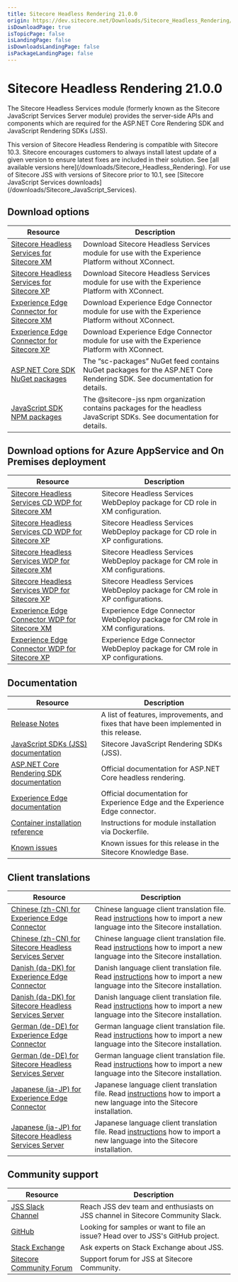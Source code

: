 ```yaml
---
title: Sitecore Headless Rendering 21.0.0
origin: https://dev.sitecore.net/Downloads/Sitecore_Headless_Rendering/21x/Sitecore_Headless_Rendering_2100
isDownloadPage: true
isTopicPage: false
isLandingPage: false
isDownloadsLandingPage: false
isPackageLandingPage: false
---
```


# Sitecore Headless Rendering 21.0.0

The Sitecore Headless Services module (formerly known as the Sitecore JavaScript Services Server module) provides the server-side APIs and components which are required for the ASP.NET Core Rendering SDK and JavaScript Rendering SDKs (JSS).

  <Alert variant='warning' mb={4}>
    <AlertIcon />
    This version of Sitecore Headless Rendering is compatible with Sitecore 10.3.
  </Alert>
  
  <Alert variant='warning' mb={4}>
    <AlertIcon />
    Sitecore encourages customers to always install latest update of a given version to ensure latest fixes are included in their solution. See [all available versions here](/downloads/Sitecore_Headless_Rendering).
  </Alert>
  
  <Alert variant='warning' mb={4}>
    <AlertIcon />
    For use of Sitecore JSS with versions of Sitecore prior to 10.1, see [Sitecore JavaScript Services downloads](/downloads/Sitecore_JavaScript_Services).
  </Alert>
  

## Download options

 | Resource | Description |
 | --- | --- |
 | [Sitecore Headless Services for Sitecore XM](https://scdp.blob.core.windows.net/downloads/Sitecore%20Headless%20Rendering/21x/Sitecore%20Headless%20Rendering%202100/Secure/Sitecore%20Headless%20Services%20Server%20XM%2021.0.583.zip) | Download Sitecore Headless Services module for use with the Experience Platform without XConnect. |
 | [Sitecore Headless Services for Sitecore XP](https://scdp.blob.core.windows.net/downloads/Sitecore%20Headless%20Rendering/21x/Sitecore%20Headless%20Rendering%202100/Secure/Sitecore%20Headless%20Services%20Server%20XP%2021.0.583.zip) | Download Sitecore Headless Services module for use with the Experience Platform with XConnect. |
 | [Experience Edge Connector for Sitecore XM](https://scdp.blob.core.windows.net/downloads/Sitecore%20Headless%20Rendering/21x/Sitecore%20Headless%20Rendering%202100/Secure/Sitecore%20ExperienceEdge%20Connector%20for%20Sitecore%2010.3.0%20XM%2021.0.0%20rev.%200164.zip) | Download Experience Edge Connector module for use with the Experience Platform without XConnect. |
 | [Experience Edge Connector for Sitecore XP](https://scdp.blob.core.windows.net/downloads/Sitecore%20Headless%20Rendering/21x/Sitecore%20Headless%20Rendering%202100/Secure/Sitecore%20ExperienceEdge%20Connector%20for%20Sitecore%2010.3.0%20XP%2021.0.0%20rev.%200164.zip) | Download Experience Edge Connector module for use with the Experience Platform with XConnect. |
 | [ASP.NET Core SDK NuGet packages](https://sitecore.myget.org/feed/sc-packages/package/nuget/Sitecore.AspNet.RenderingEngine) | The “sc-packages” NuGet feed contains NuGet packages for the ASP.NET Core Rendering SDK. See documentation for details. |
 | [JavaScript SDK NPM packages](https://www.npmjs.com/org/sitecore-jss) | The @sitecore-jss npm organization contains packages for the headless JavaScript SDKs. See documentation for details. |

## Download options for Azure AppService and On Premises deployment

 | Resource | Description |
 | --- | --- |
 | [Sitecore Headless Services CD WDP for Sitecore XM](https://scdp.blob.core.windows.net/downloads/Sitecore%20Headless%20Rendering/21x/Sitecore%20Headless%20Rendering%202100/Secure/Sitecore%20Headless%20Services%20Server%20XM%20CD%2021.0.583.scwdp.zip) | Sitecore Headless Services WebDeploy package for CD role in XM configuration. |
 | [Sitecore Headless Services CD WDP for Sitecore XP](https://scdp.blob.core.windows.net/downloads/Sitecore%20Headless%20Rendering/21x/Sitecore%20Headless%20Rendering%202100/Secure/Sitecore%20Headless%20Services%20Server%20XP%20CD%2021.0.583.scwdp.zip) | Sitecore Headless Services WebDeploy package for CD role in XP configurations. |
 | [Sitecore Headless Services WDP for Sitecore XM](https://scdp.blob.core.windows.net/downloads/Sitecore%20Headless%20Rendering/21x/Sitecore%20Headless%20Rendering%202100/Secure/Sitecore%20Headless%20Services%20Server%20XM%2021.0.583.scwdp.zip) | Sitecore Headless Services WebDeploy package for CM role in XM configurations. |
 | [Sitecore Headless Services WDP for Sitecore XP](https://scdp.blob.core.windows.net/downloads/Sitecore%20Headless%20Rendering/21x/Sitecore%20Headless%20Rendering%202100/Secure/Sitecore%20Headless%20Services%20Server%20XP%2021.0.583.scwdp.zip) | Sitecore Headless Services WebDeploy package for CM role in XP configurations. |
 | [Experience Edge Connector WDP for Sitecore XM](https://scdp.blob.core.windows.net/downloads/Sitecore%20Headless%20Rendering/21x/Sitecore%20Headless%20Rendering%202100/Secure/Sitecore%20ExperienceEdge%20Connector%20for%20Sitecore%2010.3.0%20XM%2021.0.0%20rev.%200164.scwdp.zip) | Experience Edge Connector WebDeploy package for CM role in XM configurations. |
 | [Experience Edge Connector WDP for Sitecore XP](https://scdp.blob.core.windows.net/downloads/Sitecore%20Headless%20Rendering/21x/Sitecore%20Headless%20Rendering%202100/Secure/Sitecore%20ExperienceEdge%20Connector%20for%20Sitecore%2010.3.0%20XP%2021.0.0%20rev.%200164.scwdp.zip) | Experience Edge Connector WebDeploy package for CM role in XP configurations. |

## Documentation

 | Resource | Description |
 | --- | --- |
 | [Release Notes](/downloads/Sitecore_Headless_Rendering/21x/Sitecore_Headless_Rendering_2100/Release_Notes) | A list of features, improvements, and fixes that have been implemented in this release. |
 | [JavaScript SDKs (JSS) documentation](https://doc.sitecore.com/en/developers/hd/210/sitecore-headless-development/sitecore-javascript-rendering-sdks--jss-.html) | Sitecore JavaScript Rendering SDKs (JSS). |
 | [ASP.NET Core Rendering SDK documentation](https://doc.sitecore.com/en/developers/hd/210/sitecore-headless-development/index-en.html) | Official documentation for ASP.NET Core headless rendering. |
 | [Experience Edge documentation](https://doc.sitecore.com/en/developers/hd/210/sitecore-headless-development/sitecore-experience-edge-for-xm.html) | Official documentation for Experience Edge and the Experience Edge connector. |
 | [Container installation reference](https://doc.sitecore.com/en/developers/103/developer-tools/sitecore-module-reference.html) | Instructions for module installation via Dockerfile. |
 | [Known issues](https://kb.sitecore.net/articles/545609) | Known issues for this release in the Sitecore Knowledge Base. |

## Client translations

 | Resource | Description |
 | --- | --- |
 | [Chinese (zh-CN) for Experience Edge Connector](https://scdp.blob.core.windows.net/downloads/Sitecore%20Headless%20Rendering/20x/Sitecore%20Headless%20Rendering%202000/Secure/Translations/Sitecore%20ExperienceEdge%20Connector%20for%20Sitecore%2010.2.0%20rev.%2000139%20(zh-CN).zip) | Chinese language client translation file. Read [instructions](~/link?_id=B685CC31771E466080080239FDBEA625&_z=z) how to import a new language into the Sitecore installation. |
 | [Chinese (zh-CN) for Sitecore Headless Services Server](https://scdp.blob.core.windows.net/downloads/Sitecore%20Headless%20Rendering/21x/Sitecore%20Headless%20Rendering%202100/Secure/Sitecore%20Headless%20Services%20Server%2021.0.583%20(zh-CN).zip) | Chinese language client translation file. Read [instructions](~/link?_id=B685CC31771E466080080239FDBEA625&_z=z) how to import a new language into the Sitecore installation. |
 | [Danish (da-DK) for Experience Edge Connector](https://scdp.blob.core.windows.net/downloads/Sitecore%20Headless%20Rendering/20x/Sitecore%20Headless%20Rendering%202000/Secure/Translations/Sitecore%20ExperienceEdge%20Connector%20for%20Sitecore%2010.2.0%20rev.%2000139%20(da-DK).zip) | Danish language client translation file. Read [instructions](~/link?_id=B685CC31771E466080080239FDBEA625&_z=z) how to import a new language into the Sitecore installation. |
 | [Danish (da-DK) for Sitecore Headless Services Server](https://scdp.blob.core.windows.net/downloads/Sitecore%20Headless%20Rendering/21x/Sitecore%20Headless%20Rendering%202100/Secure/Sitecore%20Headless%20Services%20Server%2021.0.583%20(da-DK).zip) | Danish language client translation file. Read [instructions](~/link?_id=B685CC31771E466080080239FDBEA625&_z=z) how to import a new language into the Sitecore installation. |
 | [German (de-DE) for Experience Edge Connector](https://scdp.blob.core.windows.net/downloads/Sitecore%20Headless%20Rendering/20x/Sitecore%20Headless%20Rendering%202000/Secure/Translations/Sitecore%20ExperienceEdge%20Connector%20for%20Sitecore%2010.2.0%20rev.%2000139%20(de-DE).zip) | German language client translation file. Read [instructions](~/link?_id=B685CC31771E466080080239FDBEA625&_z=z) how to import a new language into the Sitecore installation. |
 | [German (de-DE) for Sitecore Headless Services Server](https://scdp.blob.core.windows.net/downloads/Sitecore%20Headless%20Rendering/21x/Sitecore%20Headless%20Rendering%202100/Secure/Sitecore%20Headless%20Services%20Server%2021.0.583%20(de-DE).zip) | German language client translation file. Read [instructions](~/link?_id=B685CC31771E466080080239FDBEA625&_z=z) how to import a new language into the Sitecore installation. |
 | [Japanese (ja-JP) for Experience Edge Connector](https://scdp.blob.core.windows.net/downloads/Sitecore%20Headless%20Rendering/20x/Sitecore%20Headless%20Rendering%202000/Secure/Translations/Sitecore%20ExperienceEdge%20Connector%20for%20Sitecore%2010.2.0%20rev.%2000139%20(ja-JP).zip) | Japanese language client translation file. Read [instructions](~/link?_id=B685CC31771E466080080239FDBEA625&_z=z) how to import a new language into the Sitecore installation. |
 | [Japanese (ja-JP) for Sitecore Headless Services Server](https://scdp.blob.core.windows.net/downloads/Sitecore%20Headless%20Rendering/21x/Sitecore%20Headless%20Rendering%202100/Secure/Sitecore%20Headless%20Services%20Server%2021.0.583%20(ja-JP).zip) | Japanese language client translation file. Read [instructions](~/link?_id=B685CC31771E466080080239FDBEA625&_z=z) how to import a new language into the Sitecore installation. |

## Community support

 | Resource | Description |
 | --- | --- |
 | [JSS Slack Channel](https://sitecorechat.slack.com/messages/jss) | Reach JSS dev team and enthusiasts on JSS channel in Sitecore Community Slack. |
 | [GitHub](https://github.com/sitecore/jss) | Looking for samples or want to file an issue? Head over to JSS's GitHub project. |
 | [Stack Exchange](https://sitecore.stackexchange.com/questions/tagged/jss) | Ask experts on Stack Exchange about JSS. |
 | [Sitecore Community Forum](https://community.sitecore.net/developers/f/40) | Support forum for JSS at Sitecore Community. |